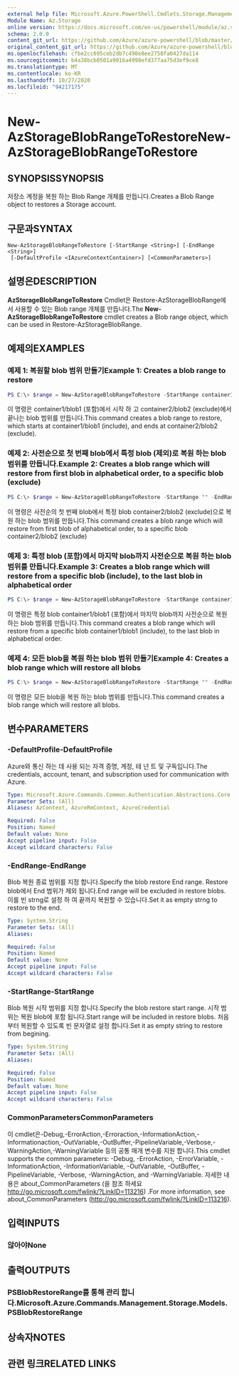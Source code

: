 ```yaml
---
external help file: Microsoft.Azure.PowerShell.Cmdlets.Storage.Management.dll-Help.xml
Module Name: Az.Storage
online version: https://docs.microsoft.com/en-us/powershell/module/az.storage/new-azstorageblobrangetorestore
schema: 2.0.0
content_git_url: https://github.com/Azure/azure-powershell/blob/master/src/Storage/Storage.Management/help/New-AzStorageBlobRangeToRestore.md
original_content_git_url: https://github.com/Azure/azure-powershell/blob/master/src/Storage/Storage.Management/help/New-AzStorageBlobRangeToRestore.md
ms.openlocfilehash: cfbe2cc695ceb2db7c498e8ee2750fa0427da114
ms.sourcegitcommit: b4a38bcb0501a9016a4998efd377aa75d3ef9ce8
ms.translationtype: MT
ms.contentlocale: ko-KR
ms.lasthandoff: 10/27/2020
ms.locfileid: "94217175"
---
```

# <span data-ttu-id="a54cf-101">New-AzStorageBlobRangeToRestore</span><span class="sxs-lookup"><span data-stu-id="a54cf-101">New-AzStorageBlobRangeToRestore</span></span>

## <span data-ttu-id="a54cf-102">SYNOPSIS</span><span class="sxs-lookup"><span data-stu-id="a54cf-102">SYNOPSIS</span></span>
<span data-ttu-id="a54cf-103">저장소 계정을 복원 하는 Blob Range 개체를 만듭니다.</span><span class="sxs-lookup"><span data-stu-id="a54cf-103">Creates a Blob Range object to restores a Storage account.</span></span>

## <span data-ttu-id="a54cf-104">구문과</span><span class="sxs-lookup"><span data-stu-id="a54cf-104">SYNTAX</span></span>

```
New-AzStorageBlobRangeToRestore [-StartRange <String>] [-EndRange <String>]
 [-DefaultProfile <IAzureContextContainer>] [<CommonParameters>]
```

## <span data-ttu-id="a54cf-105">설명은</span><span class="sxs-lookup"><span data-stu-id="a54cf-105">DESCRIPTION</span></span>
<span data-ttu-id="a54cf-106">**AzStorageBlobRangeToRestore** Cmdlet은 Restore-AzStorageBlobRange에서 사용할 수 있는 Blob range 개체를 만듭니다.</span><span class="sxs-lookup"><span data-stu-id="a54cf-106">The **New-AzStorageBlobRangeToRestore** cmdlet creates a Blob range object, which can be used in Restore-AzStorageBlobRange.</span></span>

## <span data-ttu-id="a54cf-107">예제의</span><span class="sxs-lookup"><span data-stu-id="a54cf-107">EXAMPLES</span></span>

### <span data-ttu-id="a54cf-108">예제 1: 복원할 blob 범위 만들기</span><span class="sxs-lookup"><span data-stu-id="a54cf-108">Example 1: Creates a blob range to restore</span></span>
```powershell
PS C:\> $range = New-AzStorageBlobRangeToRestore -StartRange container1/blob1 -EndRange container2/blob2
```

<span data-ttu-id="a54cf-109">이 명령은 container1/blob1 (포함)에서 시작 하 고 container2/blob2 (exclude)에서 끝나는 blob 범위를 만듭니다.</span><span class="sxs-lookup"><span data-stu-id="a54cf-109">This command creates a blob range to restore, which starts at container1/blob1 (include), and ends at container2/blob2 (exclude).</span></span>

### <span data-ttu-id="a54cf-110">예제 2: 사전순으로 첫 번째 blob에서 특정 blob (제외)로 복원 하는 blob 범위를 만듭니다.</span><span class="sxs-lookup"><span data-stu-id="a54cf-110">Example 2: Creates a blob range which will restore from first blob in alphabetical order, to a specific blob (exclude)</span></span>
```powershell
PS C:\> $range = New-AzStorageBlobRangeToRestore -StartRange "" -EndRange container2/blob2
```

<span data-ttu-id="a54cf-111">이 명령은 사전순의 첫 번째 blob에서 특정 blob container2/blob2 (exclude)으로 복원 하는 blob 범위를 만듭니다.</span><span class="sxs-lookup"><span data-stu-id="a54cf-111">This command creates a blob range which will restore from first blob of alphabetical order, to a specific blob container2/blob2 (exclude)</span></span>

### <span data-ttu-id="a54cf-112">예제 3: 특정 blob (포함)에서 마지막 blob까지 사전순으로 복원 하는 blob 범위를 만듭니다.</span><span class="sxs-lookup"><span data-stu-id="a54cf-112">Example 3: Creates a blob range which will restore from a specific blob (include), to the last blob in alphabetical order</span></span>
```powershell
PS C:\> $range = New-AzStorageBlobRangeToRestore -StartRange container1/blob1 -EndRange ""
```

<span data-ttu-id="a54cf-113">이 명령은 특정 blob container1/blob1 (포함)에서 마지막 blob까지 사전순으로 복원 하는 blob 범위를 만듭니다.</span><span class="sxs-lookup"><span data-stu-id="a54cf-113">This command creates a blob range which will restore from a specific blob container1/blob1 (include), to the last blob in alphabetical order.</span></span>

### <span data-ttu-id="a54cf-114">예제 4: 모든 blob을 복원 하는 blob 범위 만들기</span><span class="sxs-lookup"><span data-stu-id="a54cf-114">Example 4: Creates a blob range which will restore all blobs</span></span>
```powershell
PS C:\> $range = New-AzStorageBlobRangeToRestore -StartRange "" -EndRange ""
```

<span data-ttu-id="a54cf-115">이 명령은 모든 blob을 복원 하는 blob 범위를 만듭니다.</span><span class="sxs-lookup"><span data-stu-id="a54cf-115">This command creates a blob range which will restore all blobs.</span></span>

## <span data-ttu-id="a54cf-116">변수</span><span class="sxs-lookup"><span data-stu-id="a54cf-116">PARAMETERS</span></span>

### <span data-ttu-id="a54cf-117">-DefaultProfile</span><span class="sxs-lookup"><span data-stu-id="a54cf-117">-DefaultProfile</span></span>
<span data-ttu-id="a54cf-118">Azure와 통신 하는 데 사용 되는 자격 증명, 계정, 테 넌 트 및 구독입니다.</span><span class="sxs-lookup"><span data-stu-id="a54cf-118">The credentials, account, tenant, and subscription used for communication with Azure.</span></span>

```yaml
Type: Microsoft.Azure.Commands.Common.Authentication.Abstractions.Core.IAzureContextContainer
Parameter Sets: (All)
Aliases: AzContext, AzureRmContext, AzureCredential

Required: False
Position: Named
Default value: None
Accept pipeline input: False
Accept wildcard characters: False
```

### <span data-ttu-id="a54cf-119">-EndRange</span><span class="sxs-lookup"><span data-stu-id="a54cf-119">-EndRange</span></span>
<span data-ttu-id="a54cf-120">Blob 복원 종료 범위를 지정 합니다.</span><span class="sxs-lookup"><span data-stu-id="a54cf-120">Specify the blob restore End range.</span></span>
<span data-ttu-id="a54cf-121">Restore blob에서 End 범위가 제외 됩니다.</span><span class="sxs-lookup"><span data-stu-id="a54cf-121">End range will be excluded in restore blobs.</span></span>
<span data-ttu-id="a54cf-122">이를 빈 strng로 설정 하 여 끝까지 복원할 수 있습니다.</span><span class="sxs-lookup"><span data-stu-id="a54cf-122">Set it as empty strng to restore to the end.</span></span>

```yaml
Type: System.String
Parameter Sets: (All)
Aliases:

Required: False
Position: Named
Default value: None
Accept pipeline input: False
Accept wildcard characters: False
```

### <span data-ttu-id="a54cf-123">-StartRange</span><span class="sxs-lookup"><span data-stu-id="a54cf-123">-StartRange</span></span>
<span data-ttu-id="a54cf-124">Blob 복원 시작 범위를 지정 합니다.</span><span class="sxs-lookup"><span data-stu-id="a54cf-124">Specify the blob restore start range.</span></span>
<span data-ttu-id="a54cf-125">시작 범위는 복원 blob에 포함 됩니다.</span><span class="sxs-lookup"><span data-stu-id="a54cf-125">Start range will be included in restore blobs.</span></span>
<span data-ttu-id="a54cf-126">처음부터 복원할 수 있도록 빈 문자열로 설정 합니다.</span><span class="sxs-lookup"><span data-stu-id="a54cf-126">Set it as empty string to restore from begining.</span></span>

```yaml
Type: System.String
Parameter Sets: (All)
Aliases:

Required: False
Position: Named
Default value: None
Accept pipeline input: False
Accept wildcard characters: False
```

### <span data-ttu-id="a54cf-127">CommonParameters</span><span class="sxs-lookup"><span data-stu-id="a54cf-127">CommonParameters</span></span>
<span data-ttu-id="a54cf-128">이 cmdlet은-Debug,-ErrorAction,-Erroraction,-InformationAction,-Informationaction,-OutVariable,-OutBuffer,-PipelineVariable,-Verbose,-WarningAction,-WarningVariable 등의 공통 매개 변수를 지원 합니다.</span><span class="sxs-lookup"><span data-stu-id="a54cf-128">This cmdlet supports the common parameters: -Debug, -ErrorAction, -ErrorVariable, -InformationAction, -InformationVariable, -OutVariable, -OutBuffer, -PipelineVariable, -Verbose, -WarningAction, and -WarningVariable.</span></span> <span data-ttu-id="a54cf-129">자세한 내용은 about_CommonParameters (을 참조 하세요 http://go.microsoft.com/fwlink/?LinkID=113216) .</span><span class="sxs-lookup"><span data-stu-id="a54cf-129">For more information, see about_CommonParameters (http://go.microsoft.com/fwlink/?LinkID=113216).</span></span>

## <span data-ttu-id="a54cf-130">입력</span><span class="sxs-lookup"><span data-stu-id="a54cf-130">INPUTS</span></span>

### <span data-ttu-id="a54cf-131">않아야</span><span class="sxs-lookup"><span data-stu-id="a54cf-131">None</span></span>

## <span data-ttu-id="a54cf-132">출력</span><span class="sxs-lookup"><span data-stu-id="a54cf-132">OUTPUTS</span></span>

### <span data-ttu-id="a54cf-133">PSBlobRestoreRange를 통해 관리 합니다.</span><span class="sxs-lookup"><span data-stu-id="a54cf-133">Microsoft.Azure.Commands.Management.Storage.Models.PSBlobRestoreRange</span></span>

## <span data-ttu-id="a54cf-134">상속자</span><span class="sxs-lookup"><span data-stu-id="a54cf-134">NOTES</span></span>

## <span data-ttu-id="a54cf-135">관련 링크</span><span class="sxs-lookup"><span data-stu-id="a54cf-135">RELATED LINKS</span></span>
